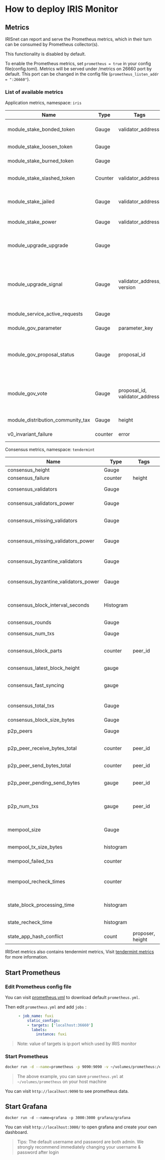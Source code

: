 # How to deploy IRIS Monitor

## Metrics

IRISnet can report and serve the Prometheus metrics, which in their turn can be consumed by Prometheus collector(s).

This functionality is disabled by default.

To enable the Prometheus metrics, set `prometheus = true` in your config file(config.toml). Metrics will be served under /metrics on 26660 port by default. This port can be changed in the config file (`prometheus_listen_addr = ":26660"`).

### List of available metrics

Application metrics, namespace: `iris`

| **Name** | **Type** | **Tags** | **Description** |
| ---- | ---- | ---- | ----------- |
| module_stake_bonded_token | Gauge | validator_address | Total bonded token by validator |
| module_stake_loosen_token | Gauge |                   | Total loose tokens |
| module_stake_burned_token | Gauge |                   | Total burned token |
| module_stake_slashed_token | Counter | validator_address | Total slashed token by validator |
| module_stake_jailed        | Gauge | validator_address | Jailed status by validator, either 0 (not jailed) or 1 (jailed) |
| module_stake_power         | Gauge | validator_address | Voting power by validator |
| module_upgrade_upgrade  | Gauge |  | Whether new software needs to be installed, either 0 (no) or 1 (yes) |
| module_upgrade_signal  | Gauge | validator_address, version | Whether validator have run the new version software, either 0 (no) or 1 (yes)|
| module_service_active_requests  | Gauge |  | Number of active requests |
| module_gov_parameter  | Gauge |  parameter_key | Parameter of governance |
| module_gov_proposal_status  | Gauge |  proposal_id | Status of proposal, 0:DepositPeriod 1:VotingPeriod 2:Pass 3:Reject 4:Other |
| module_gov_vote  | Gauge |  proposal_id, validator_address | Validator vote result of a proposal, 0:Yes 1:No 2:NoWithVeto 3:Abstain |
| module_distribution_community_tax  | Gauge |  height | Community tax accumulation |
| v0_invariant_failure  | counter |  error | Invariant failure stats |

Consensus metrics, namespace: `tendermint`

| **Name**                                | **Type**  | **Tags** | **Description**                                                 |
|-----------------------------------------|-----------|----------|-----------------------------------------------------------------|
| consensus_height                        | Gauge     |          | Height of the chain                                             |
| consensus_failure                       | counter   | height   | Consensus failure                                               |
| consensus_validators                    | Gauge     |          | Number of validators                                            |
| consensus_validators_power              | Gauge     |          | Total voting power of all validators                            |
| consensus_missing_validators            | Gauge     |          | Number of validators who did not sign                           |
| consensus_missing_validators_power      | Gauge     |          | Total voting power of the missing validators                    |
| consensus_byzantine_validators          | Gauge     |          | Number of validators who tried to double sign                   |
| consensus_byzantine_validators_power    | Gauge     |          | Total voting power of the byzantine validators                  |
| consensus_block_interval_seconds        | Histogram |          | Time between this and last block (Block.Header.Time) in seconds |
| consensus_rounds                        | Gauge     |          | Number of rounds                                                |
| consensus_num_txs                       | Gauge     |          | Number of transactions                                          |
| consensus_block_parts                   | counter   | peer_id | number of blockparts transmitted by peer                        |
| consensus_latest_block_height           | gauge     |          | /status sync_info number                                       |
| consensus_fast_syncing                  | gauge     |          | either 0 (not fast syncing) or 1 (syncing)                      |
| consensus_total_txs                     | Gauge     |          | Total number of transactions committed                          |
| consensus_block_size_bytes              | Gauge     |          | Block size in bytes                                             |
| p2p_peers                               | Gauge     |          | Number of peers node's connected to                             |
| p2p_peer_receive_bytes_total            | counter   | peer_id | number of bytes received from a given peer                      |
| p2p_peer_send_bytes_total               | counter   | peer_id | number of bytes sent to a given peer                            |
| p2p_peer_pending_send_bytes             | gauge     | peer_id | number of pending bytes to be sent to a given peer              |
| p2p_num_txs                             | gauge     | peer_id | number of transactions submitted by each peer_id               |
| mempool_size                            | Gauge     |          | Number of uncommitted transactions                              |
| mempool_tx_size_bytes                   | histogram |          | transaction sizes in bytes                                      |
| mempool_failed_txs                      | counter   |          | number of failed transactions                                   |
| mempool_recheck_times                   | counter   |          | number of transactions rechecked in the mempool                 |
| state_block_processing_time             | histogram |          | time between BeginBlock and EndBlock in ms                      |
| state_recheck_time                      | histogram |          | time cost on recheck in ms                      |
| state_app_hash_conflict                 | count     | proposer, height | App hash conflict error                      |

IRISnet metrics also contains tendermint metrics, Visit [tendermint metrics](https://github.com/irisnet/tendermint/blob/irisnet/v0.27.3-iris/docs/tendermint-core/metrics.md) for more information.

## Start Prometheus

### Edit Prometheus config file

You can visit [prometheus.yml](https://github.com/prometheus/prometheus/blob/master/documentation/examples/prometheus.yml) to download default `prometheus.yml`.

Then edit `prometheus.yml` and add `jobs` :

```yaml
      - job_name: fuxi
          static_configs:
          - targets: ['localhost:36660']
            labels:
              instance: fuxi
```

> Note: value of targets is ip:port which used by IRIS monitor 

### Start Prometheus

```bash
docker run -d --name=prometheus -p 9090:9090 -v ~/volumes/prometheus:/etc/prometheus prom/prometheus
```

> The above example, you can save `prometheus.yml` at `~/volumes/prometheus` on your host machine

You can visit `http://localhost:9090` to see prometheus data.

## Start Grafana

```
docker run -d --name=grafana -p 3000:3000 grafana/grafana
```

You can visit `http://localhost:3000/` to open grafana and create your own dashboard.

> Tips: The default username and password are both admin. We strongly recommend immediately changing your username & password after login